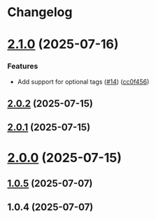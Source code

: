 # Changelog

# [2.1.0](https://github.com/businessinsider/eslint-plugin-playwright-tagging/compare/v2.0.2...v2.1.0) (2025-07-16)


### Features

* Add support for optional tags ([#14](https://github.com/businessinsider/eslint-plugin-playwright-tagging/issues/14)) ([cc0f456](https://github.com/businessinsider/eslint-plugin-playwright-tagging/commit/cc0f456bcc61bc8317d8a26af74569376a71ad7b))

## [2.0.2](https://github.com/businessinsider/eslint-plugin-playwright-tagging/compare/v2.0.1...v2.0.2) (2025-07-15)

## [2.0.1](https://github.com/businessinsider/eslint-plugin-playwright-tagging/compare/v2.0.0...v2.0.1) (2025-07-15)

# [2.0.0](https://github.com/businessinsider/eslint-plugin-playwright-tagging/compare/v1.0.5...v2.0.0) (2025-07-15)

## [1.0.5](https://github.com/businessinsider/eslint-plugin-playwright-tagging/compare/v1.0.4...v1.0.5) (2025-07-07)

## 1.0.4 (2025-07-07)

